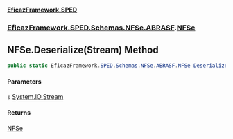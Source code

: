 #### [EficazFramework.SPED](EficazFrameworkSPED.md 'EficazFramework SPED')
### [EficazFramework.SPED.Schemas.NFSe.ABRASF](EficazFramework.SPED.Schemas.NFSe.ABRASF.md 'EficazFramework.SPED.Schemas.NFSe.ABRASF').[NFSe](EficazFramework.SPED.Schemas.NFSe.ABRASF/NFSe.md 'EficazFramework.SPED.Schemas.NFSe.ABRASF.NFSe')

## NFSe.Deserialize(Stream) Method

```csharp
public static EficazFramework.SPED.Schemas.NFSe.ABRASF.NFSe Deserialize(System.IO.Stream s);
```
#### Parameters

<a name='EficazFramework.SPED.Schemas.NFSe.ABRASF.NFSe.Deserialize(System.IO.Stream).s'></a>

`s` [System.IO.Stream](https://docs.microsoft.com/en-us/dotnet/api/System.IO.Stream 'System.IO.Stream')

#### Returns
[NFSe](EficazFramework.SPED.Schemas.NFSe.ABRASF/NFSe.md 'EficazFramework.SPED.Schemas.NFSe.ABRASF.NFSe')